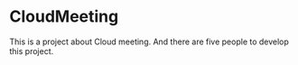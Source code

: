 # CloudMeeting
This is a project about Cloud meeting. And there are five people to develop this project.
